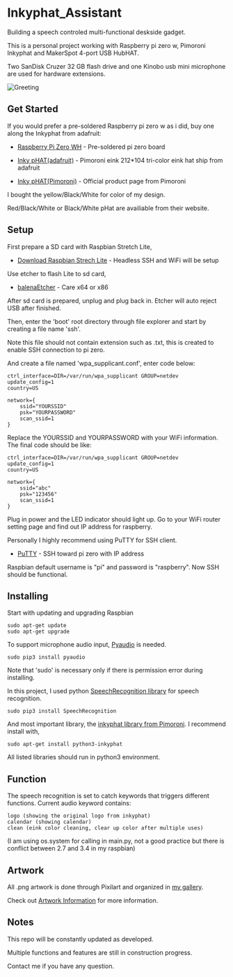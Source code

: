 # Inkyphat_Assistant

Building a speech controled multi-functional deskside gadget.

This is a personal project working with Raspberry pi zero w, Pimoroni Inkyphat and MakerSpot 4-port USB HubHAT.

Two SanDisk Cruzer 32 GB flash drive and one Kinobo usb mini microphone are used for hardware extensions.

![Greeting](../master/test_images/ShibaInu_startup.jpg)

## Get Started

If you would prefer a pre-soldered Raspberry pi zero w as i did, buy one along the Inkyphat from adafruit:

* [Raspberry Pi Zero WH](https://www.adafruit.com/product/3708) - Pre-soldered pi zero board

* [Inky pHAT(adafruit)](https://www.adafruit.com/product/3933) - Pimoroni eink 212*104 tri-color eink hat ship from adafruit

* [Inky pHAT(Pimoroni)](https://shop.pimoroni.com/products/inky-phat) - Official product page from Pimoroni

I bought the yellow/Black/White for color of my design. 

Red/Black/White or Black/White pHat are availiable from their website.

## Setup

First prepare a SD card with Raspbian Stretch Lite,

* [Download Raspbian Strech Lite](https://www.raspberrypi.org/downloads/raspbian/) - Headless SSH and WiFi will be setup

Use etcher to flash Lite to sd card,

* [balenaEtcher](https://www.balena.io/etcher/) - Care x64 or x86


After sd card is prepared, unplug and plug back in. Etcher will auto reject USB after finished.

Then, enter the 'boot' root directory through file explorer and start by creating a file name 'ssh'.

Note this file should not contain extension such as .txt, this is created to enable SSH connection to pi zero.

And create a file named 'wpa_supplicant.conf', enter code below:

```
ctrl_interface=DIR=/var/run/wpa_supplicant GROUP=netdev
update_config=1
country=US
 
network={
    ssid="YOURSSID"
    psk="YOURPASSWORD"
    scan_ssid=1
}
```

Replace the YOURSSID and YOURPASSWORD with your WiFi information. The final code should be like:

```
ctrl_interface=DIR=/var/run/wpa_supplicant GROUP=netdev
update_config=1
country=US
 
network={
    ssid="abc"
    psk="123456"
    scan_ssid=1
}
```

Plug in power and the LED indicator should light up. Go to your WiFi router setting page and find out IP address for raspberry.

Personally I highly recommend using PuTTY for SSH client.

* [PuTTY](https://www.putty.org/) - SSH toward pi zero with IP address

Raspbian default username is "pi" and password is "raspberry". Now SSH should be functional.


## Installing

Start with updating and upgrading Raspbian


```
sudo apt-get update
sudo apt-get upgrade
```

To support microphone audio input, [Pyaudio](https://people.csail.mit.edu/hubert/pyaudio/) is needed.

```
sudo pip3 install pyaudio
```

Note that 'sudo' is necessary only if there is permission error during installing.


In this project, I used python [SpeechRecognition library](https://github.com/realpython/python-speech-recognition) for speech recognition.

```
sudo pip3 install SpeechRecognition
```

And most important library, the [inkyphat library from Pimoroni](https://github.com/pimoroni/inky-phat). I recommend install with,

```
sudo apt-get install python3-inkyphat
```

All listed libraries should run in python3 environment.

## Function

The speech recognition is set to catch keywords that triggers different functions. Current audio keyword contains:

```
logo (showing the original logo from inkyphat)
calendar (showing calendar)
clean (eink color cleaning, clear up color after multiple uses)
```

(I am using os.system for calling in main.py, not a good practice but there is conflict between 2.7 and 3.4 in my raspbian)

## Artwork

All .png artwork is done through Pixilart and organized in [my gallery](https://www.pixilart.com/pingrenworkhard/gallery).

Check out [Artwork Information](https://github.com/PingRen32/Inkyphat_Assistant/blob/master/resources/ShibaInu_resources/ARTWORK.md) for more information.

## Notes

This repo will be constantly updated as developed.

Multiple functions and features are still in construction progress.

Contact me if you have any question.
